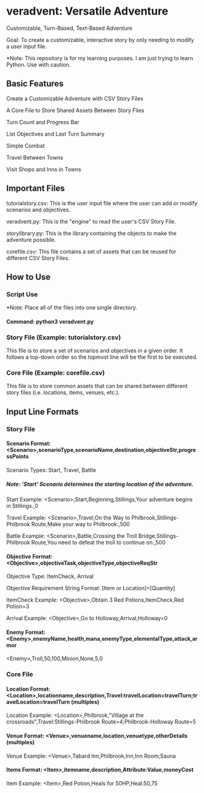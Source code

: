 # veradvent: Versatile Adventure
Customizable, Turn-Based, Text-Based Adventure

Goal: To create a customizable, interactive story by only needing to modify a user input file.

*Note: This repository is for my learning purposes. I am just trying to learn Python. Use with caution.

## Basic Features
Create a Customizable Adventure with CSV Story Files

A Core File to Store Shared Assets Between Story Files

Turn Count and Progress Bar

List Objectives and Last Turn Summary

Simple Combat

Travel Between Towns

Visit Shops and Inns in Towns

## Important Files
tutorialstory.csv: This is the user input file where the user can add or modify scenarios and objectives.

veradvent.py: This is the "engine" to read the user's CSV Story File. 

storylibrary.py: This is the library containing the objects to make the adventure possible.

corefile.csv: This file contains a set of assets that can be reused for different CSV Story Files.

## How to Use

### Script Use

*Note: Place all of the files into one single directory.

#### Command: python3 veradvent.py

### Story File (Example: tutorialstory.csv)

This file is to store a set of scenarios and objectives in a given order. It follows a top-down order so the topmost line will be the first to be executed.

### Core File (Example: corefile.csv)

This file is to store common assets that can be shared between different story files (i.e. locations, items, venues, etc.).

## Input Line Formats

### Story File

#### Scenario Format: \<Scenario>,scenarioType,scenarioName,destination,objectiveStr,progressPoints

Scenario Types: Start, Travel, Battle

##### Note: 'Start' Scenario determines the starting location of the adventure.

Start Example: \<Scenario>,Start,Beginning,Stillings,Your adventure begins in Stillings.,0

Travel Example: \<Scenario>,Travel,On the Way to Philbrook,Stillings-Philbrook Route,Make your way to Philbrook.,500

Battle Example: \<Scenario>,Battle,Crossing the Troll Bridge,Stillings-Philbrook Route,You need to defeat the troll to continue on.,500

#### Objective Format: \<Objective>,objectiveTask,objectiveType,objectiveReqStr

Objective Type: ItemCheck, Arrival

Objective Requirement String Format: [Item or Location]=[Quantity]

ItemCheck Example: \<Objective>,Obtain 3 Red Potions,ItemCheck,Red Potion=3

Arrival Example: \<Objective>,Go to Holloway,Arrival,Holloway=0

#### Enemy Format: \<Enemy>,enemyName,health,mana,enemyType,elementalType,attack,armor

\<Enemy>,Troll,50,100,Minion,None,5,0

### Core File

#### Location Format: \<Location>,locationname,description,Travel:travelLocation=travelTurn;travelLocation=travelTurn (multiples)

Location Example: \<Location>,Philbrook,"Village at the crossroads",Travel:Stillings-Philbrook Route=4;Philbrook-Holloway Route=5

#### Venue Format: \<Venue>,venuename,location,venuetype,otherDetails (multiples)

Venue Example: \<Venue>,Tabard Inn,Philbrook,Inn,Inn Room;Sauna

#### Items Format: \<Item>,itemname,description,Attribute:Value,moneyCost

Item Example: \<Item>,Red Potion,Heals for 50HP,Heal:50,75